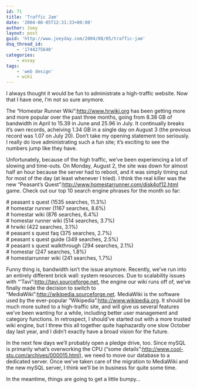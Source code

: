 ```yaml
---
id: 71
title: 'Traffic Jam'
date: '2004-08-05T12:31:33+00:00'
author: Joey
layout: post
guid: 'http://www.joeyday.com/2004/08/05/traffic-jam'
dsq_thread_id:
    - '1744275640'
categories:
    - essay
tags:
    - 'web design'
    - wiki
---
```


I always thought it would be fun to administrate a high-traffic website. Now that I have one, I’m not so sure anymore.

The “Homestar Runner Wiki”:http://www.hrwiki.org has been getting more and more popular over the past three months, going from 8.38 GB of bandwidth in April to 15.39 in June and 25.96 in July. It continually breaks it’s own records, acheiving 1.34 GB in a single day on August 3 (the previous record was 1.07 on July 20). Don’t take my opening statement too seriously. I really do love administrating such a fun site; it’s exciting to see the numbers jump like they have.

Unfortunately, because of the high traffic, we’ve been experiencing a lot of slowing and time-outs. On Monday, August 2, the site was down for almost half an hour because the server had to reboot, and it was simply timing out for most of the day (at least whenever I tried). I think the real killer was the new “Peasant’s Quest”:http://www.homestarrunner.com/disk4of12.html game. Check out our top 10 search engine phrases for the month so far:

\# peasant s quest (1535 searches, 11.3%)  
\# homestar runner (1167 searches, 8.6%)  
\# homestar wiki (876 searches, 6.4%)  
\# homestar runner wiki (514 searches, 3.7%)  
\# hrwiki (422 searches, 3.1%)  
\# peasant s quest faq (375 searches, 2.7%)  
\# peasant s quest guide (349 searches, 2.5%)  
\# peasant s quest walkthrough (294 searches, 2.1%)  
\# homestar (247 searches, 1.8%)  
\# homestarrunner wiki (241 searches, 1.7%)

Funny thing is, bandwidth isn’t the issue anymore. Recently, we’ve run into an entirely different brick wall: system resources. Due to scalability issues with “’Tavi”:http://tavi.sourceforge.net, the engine our wiki runs off of, we’ve finally made the decision to switch to “MediaWiki”:http://wikipedia.sourceforge.net. MediaWiki is the software used by the ever-popular “Wikipedia”:http://www.wikipedia.org. It should be much more suited to a high-traffic site, and will give us several features we’ve been wanting for a while, including better user management and category functions. In retrospect, I should’ve started out with a more trusted wiki engine, but I threw this all together quite haphazardly one slow October day last year, and I didn’t exactly have a broad vision for the future.

In the next few days we’ll probably open a pledge drive, too. Since mySQL is primarily what’s overworking the CPU (“some details”:http://www.cool-stu.com/archives/000015.html), we need to move our database to a dedicated server. Once we’ve taken care of the migration to MediaWiki and the new mySQL server, I think we’ll be in business for quite some time.

In the meantime, things are going to get a little bumpy…